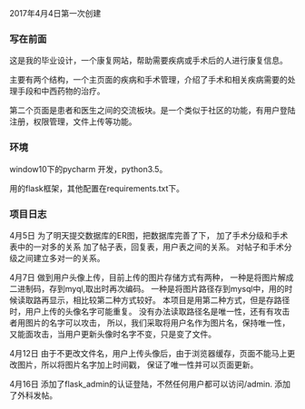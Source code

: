 2017年4月4日第一次创建

### 写在前面

这是我的毕业设计，一个康复网站，帮助需要疾病或手术后的人进行康复信息。

主要有两个结构，一个主页面的疾病和手术管理，介绍了手术和相关疾病需要的处理手段和中西药物的治疗。

第二个页面是患者和医生之间的交流板块。是一个类似于社区的功能，有用户登陆注册，权限管理，文件上传等功能。

### 环境

window10下的pycharm 开发，python3.5。

用的flask框架，其他配置在requirements.txt下。

### 项目日志
4月5日
为了明天提交数据库的ER图，把数据库完善了下，
加了手术分级和手术表中的一对多的关系
加了帖子表，回复表，用户表之间的关系。
对帖子和手术分级之间建立多对一的关系。

4月7日
做到用户头像上传，目前上传的图片存储方式有两种，
一种是将图片解成二进制码，存到myql,取出时再次编码。
一种是将图片路径存到mysql中，用的时候读取路再显示，相比较第二种方式较好。
本项目是用第二种方式，但是存路径时，用户上传的头像名字可能重复。
没有办法读取路径名是唯一性，还有有攻击者用图片的名字可以攻击，
所以，我们采取将用户名作为图片名，保持唯一性，又能面攻击，当用户更新头像时名字不变，只是变了文件。

4月12日
由于不更改文件名，用户上传头像后，由于浏览器缓存，页面不能马上更改图片，所以将图片名字加上时间戳，
保证了唯一性并可以页面更新。

4月16日
添加了flask_admin的认证登陆，不然任何用户都可以访问/admin.
添加了外科发帖。